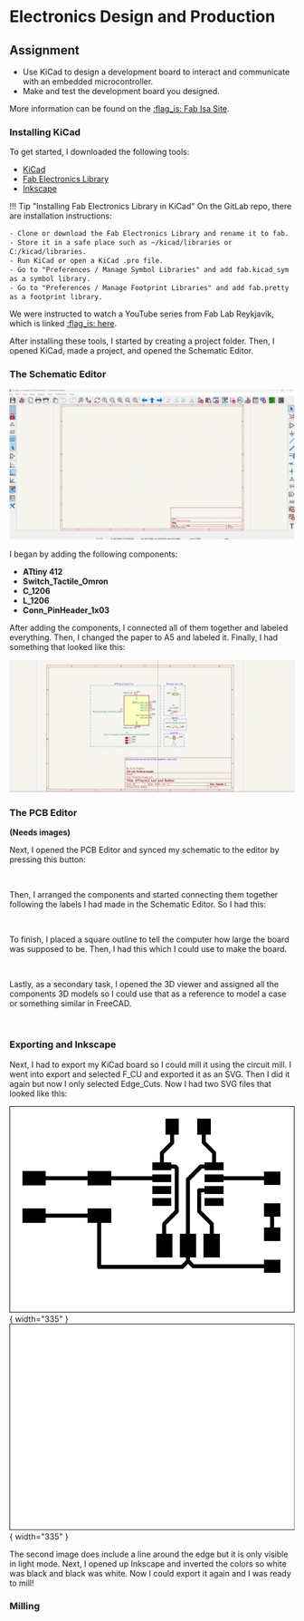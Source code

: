 # Electronics Design and Production
## Assignment

- Use KiCad to design a development board to interact and communicate with an embedded microcontroller.
- Make and test the development board you designed.

More information can be found on the [:flag_is: Fab Isa Site](https://www.fabisa.is/N%C3%A1msefni/Pre-Fab/2-rafrasasmidi/).

### Installing KiCad

To get started, I downloaded the following tools:

- [KiCad](https://www.kicad.org/)
- [Fab Electronics Library](https://gitlab.fabcloud.org/pub/libraries/electronics/kicad)
- [Inkscape](https://inkscape.org/)

!!! Tip "Installing Fab Electronics Library in KiCad"
	On the GitLab repo, there are installation instructions:

	- Clone or download the Fab Electronics Library and rename it to fab.
	- Store it in a safe place such as ~/kicad/libraries or C:/kicad/libraries.
	- Run KiCad or open a KiCad .pro file.
	- Go to "Preferences / Manage Symbol Libraries" and add fab.kicad_sym as a symbol library.
	- Go to "Preferences / Manage Footprint Libraries" and add fab.pretty as a footprint library.

We were instructed to watch a YouTube series from Fab Lab Reykjavík, which is linked [:flag_is: here](https://www.youtube.com/playlist?list=PLs4ifnZzVJmqaSM1lsg68vPVtJxVNhVwV).

After installing these tools, I started by creating a project folder. Then, I opened KiCad, made a project, and opened the Schematic Editor.

### The Schematic Editor

![KiCad Schematic Editor](../images/KiCad/SchEditor.png)

I began by adding the following components:

- **ATtiny 412**
- **Switch_Tactile_Omron**
- **C_1206**
- **L_1206**
- **Conn_PinHeader_1x03**

After adding the components, I connected all of them together and labeled everything. Then, I changed the paper to A5 and labeled it. Finally, I had something that looked like this:

![KiCad Schematic Editor](../images/KiCad/SchDonepng.png)

### The PCB Editor

**(Needs images)**

Next, I opened the PCB Editor and synced my schematic to the editor by pressing this button:

![]()

Then, I arranged the components and started connecting them together following the labels I had made in the Schematic Editor. So I had this:

![]()

To finish, I placed a square outline to tell the computer how large the board was supposed to be. Then, I had this which I could use to make the board.

![]()

Lastly, as a secondary task, I opened the 3D viewer and assigned all the components 3D models so I could use that as a reference to model a case or something similar in FreeCAD.

![]()

### Exporting and Inkscape

Next, I had to export my KiCad board so I could mill it using the circuit mill. I went into export and selected F_CU and exported it as an SVG. Then I did it again but now I only selected Edge_Cuts. Now I had two SVG files that looked like this:

![F_CU](../images/KiCad/F_Cu.png){ width="335" }
![Edge_Cuts](../images/KiCad/Edge_Cuts.jpg){ width="335" }

The second image does include a line around the edge but it is only visible in light mode. Next, I opened up Inkscape and inverted the colors so white was black and black was white. Now I could export it again and I was ready to mill!

### Milling